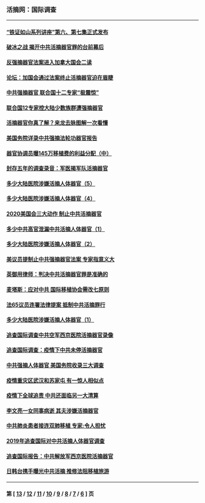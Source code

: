 ### 活摘网：国际调查
---
#### [“铁证如山系列讲座”第六、第七集正式发布](../../pages/nf5947/n13106287.md?08300430) 
#### [破冰之战 揭开中共活摘器官罪的台前幕后](../../pages/nf5947/n13082457.md?08300430) 
#### [反强摘器官法案进入加拿大国会二读](../../pages/nf5947/n13033450.md?08300430) 
#### [论坛：加国会通过法案终止活摘器官迫在眉睫](../../pages/nf5947/n13029839.md?08300430) 
#### [中共强摘器官 联合国十二专家“极震惊”](../../pages/nf5947/n13024313.md?08300430) 
#### [联合国12专家控大陆少数族群遭强摘器官](../../pages/nf5947/n13023877.md?08300430) 
#### [活摘器官你真了解？来龙去脉图解一次看懂](../../pages/nf5947/n13013820.md?08300430) 
#### [美国务院详录中共强摘法轮功器官报告](../../pages/nf5947/n12944519.md?08300430) 
#### [器官协调员曝145万移植费的利益分配（中）](../../pages/nf5947/n12894547.md?08300430) 
#### [封存五年的调查录音：军医揭军队活摘器官](../../pages/nf5947/n12798692.md?08300430) 
#### [多少大陆医院涉嫌活摘人体器官（5）](../../pages/nf5947/n12768383.md?08300430) 
#### [多少大陆医院涉嫌活摘人体器官（4）](../../pages/nf5947/n12664434.md?08300430) 
#### [2020美国会三大动作 制止中共活摘器官](../../pages/nf5947/n12682004.md?08300430) 
#### [多少中共高官泄漏中共活摘人体器官（1）](../../pages/nf5947/n12671234.md?08300430) 
#### [多少大陆医院涉嫌活摘人体器官（2）](../../pages/nf5947/n12655589.md?08300430) 
#### [美议员提制止中共强摘器官法案 专家指意义大](../../pages/nf5947/n12630561.md?08300430) 
#### [英御用律师：判决中共活摘器官罪是准确的](../../pages/nf5947/n12580740.md?08300430) 
#### [麦塔斯：应对中共 国际移植协会需改七原则](../../pages/nf5947/n12514711.md?08300430) 
#### [法65议员连署法律提案 抵制中共活摘罪行](../../pages/nf5947/n12437047.md?08300430) 
#### [多少大陆医院涉嫌活摘人体器官（1）](../../pages/nf5947/n12414284.md?08300430) 
#### [追查国际调查中共空军西京医院活摘器官录像](../../pages/nf5947/n12348837.md?08300430) 
#### [追查国际调查：疫情下中共未停活摘器官](../../pages/nf5947/n12273415.md?08300430) 
#### [中共强摘人体器官 美国务院收录三大调查](../../pages/nf5947/n12181488.md?08300430) 
#### [疫情重灾区武汉和苏家屯 有一惊人相似点](../../pages/nf5947/n12150824.md?08300430) 
#### [疫情下全球追责 中共还面临另一大清算](../../pages/nf5947/n12070397.md?08300430) 
#### [李文亮一女同事病逝 其夫涉嫌活摘器官](../../pages/nf5947/n11957882.md?08300430) 
#### [中共肺炎患者接连双肺移植 专家:令人担忧](../../pages/nf5947/n11945516.md?08300430) 
#### [2019年追查国际对中共活摘人体器官调查](../../pages/nf5947/n11917733.md?08300430) 
#### [追查国际报告：中共解放军西京医院活摘器官](../../pages/nf5947/n11838359.md?08300430) 
#### [日韩台携手曝光中共活摘 推修法阻移植旅游](../../pages/nf5947/n11712046.md?08300430) 

---
#### 第 [ [13](./13.md?08300430) / [12](./12.md?08300430) / [11](./11.md?08300430) / [10](./10.md?08300430) / [9](./9.md?08300430) / [8](./8.md?08300430) / [7](./7.md?08300430) / [6](./6.md?08300430) ] 页
